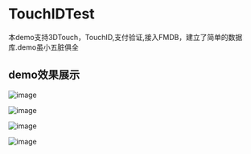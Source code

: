 # TouchIDTest
本demo支持3DTouch，TouchID,支付验证,接入FMDB，建立了简单的数据库.demo虽小五脏俱全
## demo效果展示
![image](https://github.com/zhuzhuxingtianxia/TouchIDTest/blob/master/522E0B0EB98BD84B49A9957DD680E5CD.jpg)

![image](https://github.com/zhuzhuxingtianxia/TouchIDTest/blob/master/9032E8EFEB55E68C74A3F97E2F6B9AFA.jpg)


![image](https://github.com/zhuzhuxingtianxia/TouchIDTest/blob/master/E21D7654D6F27E26872E09CB927F9E13.jpg)

![image](https://github.com/zhuzhuxingtianxia/TouchIDTest/blob/master/F8C8621FDDBC219507103525067D41D8.jpg)
